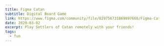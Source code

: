 ```yaml
---
title: Figma Catan
subtitle: Digital Board Game
link: https://www.figma.com/community/file/829756731869897668/Figma-Catan
date: 2020-03-02
excerpt: Play Settlers of Catan remotely with your friends!
tags:
  - fun
---
```

